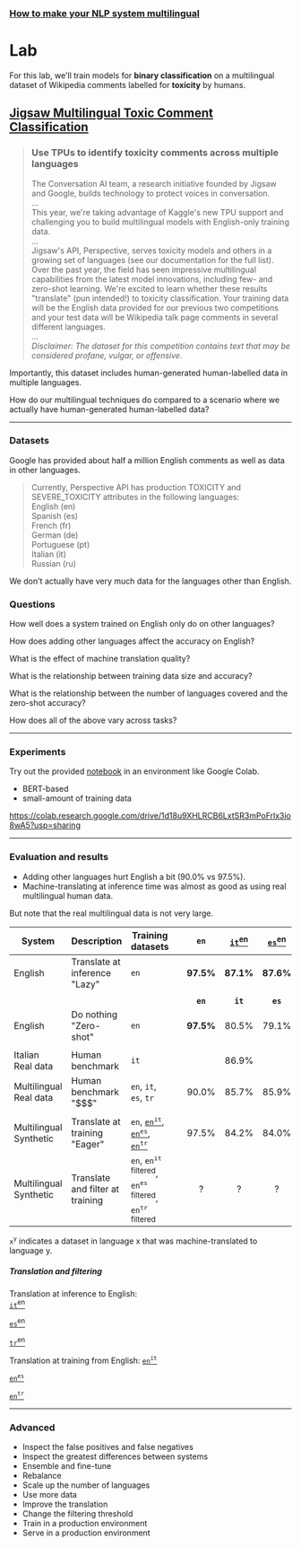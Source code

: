 ### [How to make your NLP system multilingual](/)
# Lab

For this lab, we'll train models for **binary classification** on a multilingual dataset of Wikipedia comments labelled for **toxicity** by humans.

## [Jigsaw Multilingual Toxic Comment Classification](https://www.kaggle.com/c/jigsaw-multilingual-toxic-comment-classification/data?select=test.csv)
> ### Use TPUs to identify toxicity comments across multiple languages
> The Conversation AI team, a research initiative founded by Jigsaw and Google, builds technology to protect voices in conversation.  
> ...  
> This year, we're taking advantage of Kaggle's new TPU support and challenging you to build multilingual models with English-only training data.  
> ...  
> Jigsaw's API, Perspective, serves toxicity models and others in a growing set of languages (see our documentation for the full list). Over the past year, the field has seen impressive multilingual capabilities from the latest model innovations, including few- and zero-shot learning. We're excited to learn whether these results "translate" (pun intended!) to toxicity classification. Your training data will be the English data provided for our previous two competitions and your test data will be Wikipedia talk page comments in several different languages.  
> ...  
> *Disclaimer: The dataset for this competition contains text that may be considered profane, vulgar, or offensive.*  

Importantly, this dataset includes human-generated human-labelled data in multiple languages.

How do our multilingual techniques do compared to a scenario where we actually have human-generated human-labelled data?

---

### Datasets

Google has provided about half a million English comments as well as data in other languages.

> Currently, Perspective API has production TOXICITY and SEVERE_TOXICITY attributes in the following languages:  
>    English (en)  
>    Spanish (es)  
>    French (fr)  
>    German (de)  
>    Portuguese (pt)  
>    Italian (it)  
>    Russian (ru)  

We don't actually have very much data for the languages other than English.


### Questions

How well does a system trained on English only do on other languages?

How does adding other languages affect the accuracy on English?

What is the effect of machine translation quality?

What is the relationship between training data size and accuracy?

What is the relationship between the number of languages covered and the zero-shot accuracy?

How does all of the above vary across tasks?


---

### Experiments

Try out the provided [notebook](https://github.com/modelfront/multilingual-nlp/tree/main/notebook) in an environment like Google Colab.

- BERT-based
- small-amount of training data

https://colab.research.google.com/drive/1d18u9XHLRCB6LxtSR3mPoFrlx3io8wA5?usp=sharing


---

### Evaluation and results

- Adding other languages hurt English a bit (90.0% vs 97.5%).
- Machine-translating at inference time was almost as good as using real multilingual human data.

But note that the real multilingual data is not very large.


| System           | Description               | Training datasets                                | | `en`    | [`it`<sup>en</sup>](data/lazy) | [`es`<sup>en</sup>](data/lazy) | [`tr`<sup>en</sup>](data/lazy) |
|-------------------|---------------------|------------------------------------------------------------------------|-|:-------:|:-------:|:-------:|:-------:|
| English  | Translate at inference <br/> "Lazy" | `en`                                                               | |    **97.5%**   |    **87.1%**   |    **87.6%**   |    **98.0%**   |
|                                        |                                                                        | |         |         |         |       |
|                |                            |                                                                    | | **`en`**| **`it`**| **`es`**| **`tr`**|
| English | Do nothing <br/>"Zero-shot" | `en`                                                                   | |   **97.5%**  |    80.5%   |    79.1%   |    93.4%   |
|                                        |                                                                        | |         |         |         |       |
| Italian <br/> Real data  |  Human benchmark   | `it`                                                                    | |         |    86.9%   |         |         |
| Multilingual <br/> Real data | Human benchmark <br/> "$$$" | `en`, `it`, `es`, `tr`                                                 | |    90.0%   |    85.7%   |    85.9%   |    97.0%   |
|                                        |                                                                        | |         |         |         |       |
| Multilingual <br/> Synthetic | Translate at training <br/> "Eager" | `en`, [`en`<sup>`it`</sup>](data/eager), [`en`<sup>`es`</sup>](data/eager), [`en`<sup>`tr`</sup>](data/eager)    | |    97.5%   |    84.2%   |    84.0%   |    96.6%   |
| Multilingual <br/> Synthetic | Translate and filter at training  | `en`, `en`<sup>`it` filtered</sup>, `en`<sup>`es` filtered</sup>, `en`<sup>`tr` filtered</sup> | |    ?    |    ?    |    ?    |    ?   |

`x`<sup>`y`</sup> indicates a dataset in language x that was machine-translated to language y.


##### Translation and filtering

Translation at inference to English:  
 [`it`<sup>en</sup>](https://console.modelfront.com/#/evaluations/603d1fe43324be001701493e)
 
 [`es`<sup>en</sup>](https://console.modelfront.com/#/evaluations/603d1ff73324be0017014956)
 
 [`tr`<sup>en</sup>](https://console.modelfront.com/#/evaluations/603d200d3324be001701496e)

Translation at training from English:
 [`en`<sup>`it`</sup>](https://console.modelfront.com/#/evaluations/603d22a53324be0017014bec)
 
 [`en`<sup>`es`</sup>](https://console.modelfront.com/#/evaluations/603d26463324be0017014c6e)
 
 [`en`<sup>`tr`</sup>](https://console.modelfront.com/#/evaluations/603d265d3324be0017014c86)
 

---

### Advanced

- Inspect the false positives and false negatives
- Inspect the greatest differences between systems
- Ensemble and fine-tune
- Rebalance
- Scale up the number of languages
- Use more data
- Improve the translation
- Change the filtering threshold
- Train in a production environment
- Serve in a production environment


